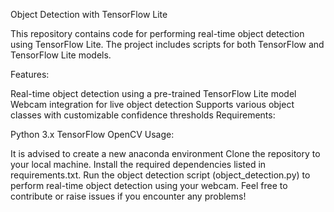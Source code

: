 


Object Detection with TensorFlow Lite

This repository contains code for performing real-time object detection using TensorFlow Lite. The project includes scripts for both TensorFlow and TensorFlow Lite models.

Features:

Real-time object detection using a pre-trained TensorFlow Lite model
Webcam integration for live object detection
Supports various object classes with customizable confidence thresholds
Requirements:

Python 3.x
TensorFlow
OpenCV
Usage:

It is advised to create a new anaconda environment
Clone the repository to your local machine.
Install the required dependencies listed in requirements.txt.
Run the object detection script (object_detection.py) to perform real-time object detection using your webcam.
Feel free to contribute or raise issues if you encounter any problems!


